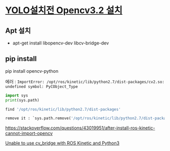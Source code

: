# [YOLO설치전 Opencv3.2 설치](http://pgmrlsh.tistory.com/3)


 
 
 ## Apt 설치 
 
 - apt-get install libopencv-dev libcv-bridge-dev
 
 
 ## pip install 
 
 pip install opencv-python
 
 
 에러 : `ImportError: /opt/ros/kinetic/lib/python2.7/dist-packages/cv2.so: undefined symbol: PyCObject_Type`

```python 
import sys
print(sys.path)

find '/opt/ros/kinetic/lib/python2.7/dist-packages'

remove it : `sys.path.remove('/opt/ros/kinetic/lib/python2.7/dist-packages')`
```

https://stackoverflow.com/questions/43019951/after-install-ros-kinetic-cannot-import-opencv




[Unable to use cv_bridge with ROS Kinetic and Python3](https://stackoverflow.com/questions/49221565/unable-to-use-cv-bridge-with-ros-kinetic-and-python3)